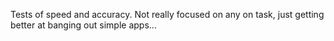 Tests of speed and accuracy. Not really focused on any on task, just getting better at banging out simple apps...
